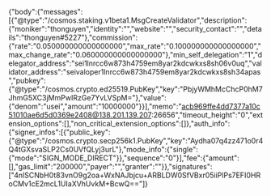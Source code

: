 {"body":{"messages":[{"@type":"/cosmos.staking.v1beta1.MsgCreateValidator","description":{"moniker":"thonguyen","identity":"","website":"","security_contact":"","details":"thonguyen#5227"},"commission":{"rate":"0.050000000000000000","max_rate":"0.100000000000000000","max_change_rate":"0.060000000000000000"},"min_self_delegation":"1","delegator_address":"sei1lnrcc6w873h4759em8yar2kdcwkxs8sh06v0uq","validator_address":"seivaloper1lnrcc6w873h4759em8yar2kdcwkxs8sh34apas","pubkey":{"@type":"/cosmos.crypto.ed25519.PubKey","key":"PbjyWMhMcChcP0hM7JhmG5XC3jMmPwIRzGe7YvLVSpM="},"value":{"denom":"usei","amount":"10000000"}}],"memo":"acb969ffe4dd7377a10c51010ae6d5d0369e2408@138.201.139.207:26656","timeout_height":"0","extension_options":[],"non_critical_extension_options":[]},"auth_info":{"signer_infos":[{"public_key":{"@type":"/cosmos.crypto.secp256k1.PubKey","key":"Aydha07q4zz471o0r4Q4tGXsvaSLP2Cs0UVfQLyj3urL"},"mode_info":{"single":{"mode":"SIGN_MODE_DIRECT"}},"sequence":"0"}],"fee":{"amount":[],"gas_limit":"200000","payer":"","granter":""}},"signatures":["4nlSCNbH0t83vnO9g2oa+WxNAJbjcu+ARBLDW0SfVBxr05iiPlPs7EFI0HRoCMv1cE2mcL1UIaXVhUvkM+BcwQ=="]}
